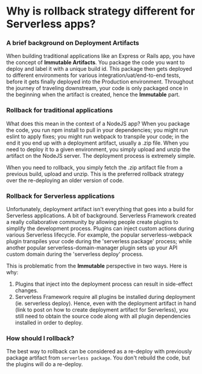 # Why is rollback strategy different for Serverless apps?

### A brief background on Deployment Artifacts

When building traditional applications like an Express or Rails app, you have the concept of **Immutable Artifacts**. You package the code you want to deploy and label it with a unique build id. This package then gets deployed to different environments for various integration/uat/end-to-end tests, before it gets finally deployed into the Production environment. Throughout the journey of traveling downstream, your code is only packaged once in the beginning when the  artifact is created, hence the **Immutable** part.

### Rollback for traditional applications

What does this mean in the context of a NodeJS app? When you package the code, you run npm install to pull in your dependencies; you might run eslint to apply fixes; you might run webpack to transpile your code; in the end it you end up with a deployment artifact, usually a .zip file. When you need to deploy it to a given environment, you simply upload and unzip the artifact on the NodeJS server. The deployment process is extremely simple.

When you need to rollback, you simply fetch the .zip artifact file from a previous build, upload and unzip. This is the preferred rollback strategy over the re-deploying an older version of code. 

### Rollback for Serverless applications

Unfortunately, deployment artifact isn't everything that goes into a build for Serverless applications. A bit of background. Serverless Framework created a really collaborative community by allowing people create plugins to simplify the development process. Plugins can inject custom actions during various Serverless lifecycle. For example, the popular serverless-webpack plugin transpiles your code during the 'serverless package' process; while another popular serverless-domain-manager plugin sets up your API custom domain during the 'serverless deploy' process.

This is problematic from the **Immutable** perspective in two ways. Here is why:

1. Plugins that inject into the deployment process can result in side-effect changes.
2. Serverless Framework require all plugins be installed during deployment (ie. serverless deploy). Hence, even with the deployment artifact in hand (link to post on how to create deployment artifact for Serverless), you still need to obtain the source code along with all plugin dependencies installed in order to deploy. 

### How should I rollback?

The best way to rollback can be considered as a re-deploy with previously package artifact from `serverless package`. You don't rebuild the code, but the plugins will do a re-deploy.
